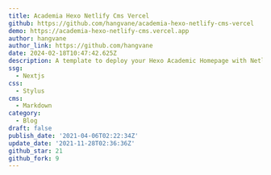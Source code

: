 ```yaml
---
title: Academia Hexo Netlify Cms Vercel
github: https://github.com/hangvane/academia-hexo-netlify-cms-vercel
demo: https://academia-hexo-netlify-cms.vercel.app
author: hangvane
author_link: https://github.com/hangvane
date: 2024-02-18T10:47:42.625Z
description: A template to deploy your Hexo Academic Homepage with Netlify-CMS on Vercel.
ssg:
  - Nextjs
css:
  - Stylus
cms:
  - Markdown
category:
  - Blog
draft: false
publish_date: '2021-04-06T02:22:34Z'
update_date: '2021-11-28T02:36:36Z'
github_star: 21
github_fork: 9
---
```

